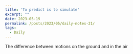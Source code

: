 ```yaml
---
title: 'To predict is to simulate'
excerpt: ""
date: 2023-05-19
permalink: /posts/2023/05/daily-notes-21/
tags:
  - Daily
---
```


The difference between motions on the ground and in the air